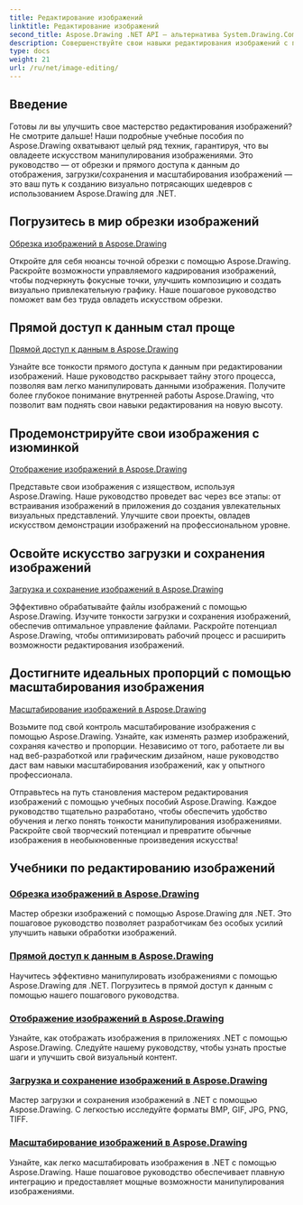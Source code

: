 ```yaml
---
title: Редактирование изображений
linktitle: Редактирование изображений
second_title: Aspose.Drawing .NET API — альтернатива System.Drawing.Common
description: Совершенствуйте свои навыки редактирования изображений с помощью уроков Aspose.Drawing! Изучите методы обрезки, прямого доступа к данным, отображения и масштабирования для получения потрясающих результатов.
type: docs
weight: 21
url: /ru/net/image-editing/
---
```


## Введение

Готовы ли вы улучшить свое мастерство редактирования изображений? Не смотрите дальше! Наши подробные учебные пособия по Aspose.Drawing охватывают целый ряд техник, гарантируя, что вы овладеете искусством манипулирования изображениями. Это руководство — от обрезки и прямого доступа к данным до отображения, загрузки/сохранения и масштабирования изображений — это ваш путь к созданию визуально потрясающих шедевров с использованием Aspose.Drawing для .NET.

## Погрузитесь в мир обрезки изображений

[Обрезка изображений в Aspose.Drawing](./cropping/)

Откройте для себя нюансы точной обрезки с помощью Aspose.Drawing. Раскройте возможности управляемого кадрирования изображений, чтобы подчеркнуть фокусные точки, улучшить композицию и создать визуально привлекательную графику. Наше пошаговое руководство поможет вам без труда овладеть искусством обрезки.

## Прямой доступ к данным стал проще

[Прямой доступ к данным в Aspose.Drawing](./direct-data-access/)

Узнайте все тонкости прямого доступа к данным при редактировании изображений. Наше руководство раскрывает тайну этого процесса, позволяя вам легко манипулировать данными изображения. Получите более глубокое понимание внутренней работы Aspose.Drawing, что позволит вам поднять свои навыки редактирования на новую высоту.

## Продемонстрируйте свои изображения с изюминкой

[Отображение изображений в Aspose.Drawing](./display/)

Представьте свои изображения с изяществом, используя Aspose.Drawing. Наше руководство проведет вас через все этапы: от встраивания изображений в приложения до создания увлекательных визуальных представлений. Улучшите свои проекты, овладев искусством демонстрации изображений на профессиональном уровне.

## Освойте искусство загрузки и сохранения изображений

[Загрузка и сохранение изображений в Aspose.Drawing](./load-save/)

Эффективно обрабатывайте файлы изображений с помощью Aspose.Drawing. Изучите тонкости загрузки и сохранения изображений, обеспечив оптимальное управление файлами. Раскройте потенциал Aspose.Drawing, чтобы оптимизировать рабочий процесс и расширить возможности редактирования изображений.

## Достигните идеальных пропорций с помощью масштабирования изображения

[Масштабирование изображений в Aspose.Drawing](./scale/)

Возьмите под свой контроль масштабирование изображения с помощью Aspose.Drawing. Узнайте, как изменять размер изображений, сохраняя качество и пропорции. Независимо от того, работаете ли вы над веб-разработкой или графическим дизайном, наше руководство даст вам навыки масштабирования изображений, как у опытного профессионала.

Отправьтесь на путь становления мастером редактирования изображений с помощью учебных пособий Aspose.Drawing. Каждое руководство тщательно разработано, чтобы обеспечить удобство обучения и легко понять тонкости манипулирования изображениями. Раскройте свой творческий потенциал и превратите обычные изображения в необыкновенные произведения искусства!
## Учебники по редактированию изображений
### [Обрезка изображений в Aspose.Drawing](./cropping/)
Мастер обрезки изображений с помощью Aspose.Drawing для .NET. Это пошаговое руководство позволяет разработчикам без особых усилий улучшить навыки обработки изображений.
### [Прямой доступ к данным в Aspose.Drawing](./direct-data-access/)
Научитесь эффективно манипулировать изображениями с помощью Aspose.Drawing для .NET. Погрузитесь в прямой доступ к данным с помощью нашего пошагового руководства.
### [Отображение изображений в Aspose.Drawing](./display/)
Узнайте, как отображать изображения в приложениях .NET с помощью Aspose.Drawing. Следуйте нашему руководству, чтобы узнать простые шаги и улучшить свой визуальный контент.
### [Загрузка и сохранение изображений в Aspose.Drawing](./load-save/)
Мастер загрузки и сохранения изображений в .NET с помощью Aspose.Drawing. С легкостью исследуйте форматы BMP, GIF, JPG, PNG, TIFF.
### [Масштабирование изображений в Aspose.Drawing](./scale/)
Узнайте, как легко масштабировать изображения в .NET с помощью Aspose.Drawing. Наше пошаговое руководство обеспечивает плавную интеграцию и предоставляет мощные возможности манипулирования изображениями.